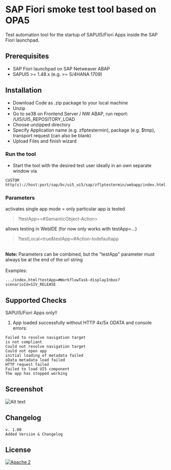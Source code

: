# SAP Fiori smoke test tool based on OPA5

Test automation tool for the startup of SAPUI5/Fiori Apps inside the SAP Fiori launchpad.

## Prerequisites

* SAP Fiori launchpad on SAP Netweaver ABAP
* SAPUI5 >= 1.48.x (e.g. >= S/4HANA 1709)

## Installation

* Download Code as .zip package to your local machine
* Unzip
* Go to se38 on Frontend Server / NW ABAP, run report: /UI5/UI5_REPOSITORY_LOAD
* Choose unzipped directory
* Specify Application name (e.g. zflptestermin), package (e.g. $tmp), transport request (can also be blank)
* Upload Files and finish wizard

### Run the tool

* Start the tool with the desired test user ideally in an own separate window via 
```
CUSTOM
http(s)://host:port/sap/bc/ui5_ui5/sap/zflptestermin/webapp/index.html
```

### Parameters

activates single app mode = only particular app is tested
> ?testApp=<#SemanticObject-Action>

allows testing in WebIDE (for now only works with testApp=...)
> ?testLocal=true&testApp=#Action-todefaultapp

\
**Note:** Parameters can be combined, but the "testApp" parameter must always be at the end of the url string\
\
Examples:
```
.../index.html?testApp=#WorkflowTask-displayInbox?scenarioId=SIV_RELEASE
```

## Supported Checks

SAPUI5/Fiori Apps only!!

1) App loaded successfully without HTTP 4x/5x ODATA and console errors:
```
Failed to resolve navigation target
is not compliant
Could not resolve navigation target
Could not open app
initial loading of metadata failed
oData metadata load failed
HTTP request failed
Failed to load UI5 component
The app has stopped working
```

## Screenshot

![Alt text](https://sap.frumania.com/flptester_min.png "Tool")

## Changelog

```
v. 1.00
Added Version & Changelog
```

## License

[![Apache 2](https://img.shields.io/badge/license-Apache%202-blue.svg)](./LICENSE.txt)
